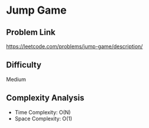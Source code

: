# Jump Game

## Problem Link

https://leetcode.com/problems/jump-game/description/



## Difficulty

Medium

## Complexity Analysis

* Time Complexity: O(N)
* Space Complexity: O(1)
